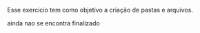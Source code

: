 Esse exercicio tem como objetivo a criação de pastas e arquivos.

ainda nao se encontra finalizado 
